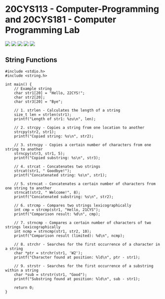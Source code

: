 # 20CYS113 - Computer-Programming and 20CYS181 - Computer Programming Lab 
![](https://img.shields.io/badge/Batch-22CYS-lightgreen) ![](https://img.shields.io/badge/UG-blue) ![](https://img.shields.io/badge/Subject-CP-blue)
![](https://img.shields.io/badge/-HPOJ-brown) ![](https://img.shields.io/badge/Additional_Coverage-Code_Review-purple)  <br/>

## String Functions

```
#include <stdio.h>
#include <string.h>

int main() {
    // Example string
    char str1[20] = "Hello, 22CYS!";
    char str2[20];
    char str3[20] = "Bye";

    // 1. strlen - Calculates the length of a string
    size_t len = strlen(str1);
    printf("Length of str1: %zu\n", len);

    // 2. strcpy - Copies a string from one location to another
    strcpy(str2, str1);
    printf("Copied string: %s\n", str2);

    // 3. strncpy - Copies a certain number of characters from one string to another
    strncpy(str3, str1, 5);
    printf("Copied substring: %s\n", str3);

    // 4. strcat - Concatenates two strings
    strcat(str1, " Goodbye!");
    printf("Concatenated string: %s\n", str1);

    // 5. strncat - Concatenates a certain number of characters from one string to another
    strncat(str2, " Welcome!", 8);
    printf("Concatenated substring: %s\n", str2);

    // 6. strcmp - Compares two strings lexicographically
    int cmp = strcmp(str1, "Hello, 21CYS");
    printf("Comparison result: %d\n", cmp);

    // 7. strncmp - Compares a certain number of characters of two strings lexicographically
    int ncmp = strncmp(str1, str2, 10);
    printf("Comparison result (limited): %d\n", ncmp);

    // 8. strchr - Searches for the first occurrence of a character in a string
    char *ptr = strchr(str1, 'W2');
    printf("Character found at position: %ld\n", ptr - str1);

    // 9. strstr - Searches for the first occurrence of a substring within a string
    char *sub = strstr(str1, "Good");
    printf("Substring found at position: %ld\n", sub - str1);

    return 0;
}

```
